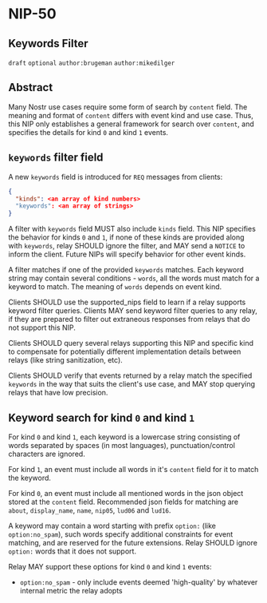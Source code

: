 NIP-50
======

Keywords Filter
---------------

`draft` `optional` `author:brugeman` `author:mikedilger`

## Abstract

Many Nostr use cases require some form of search by `content` field. The meaning and format of `content` differs 
with event kind and use case. Thus, this NIP only establishes a general framework for search over `content`,
and specifies the details for kind `0` and kind `1` events.

## `keywords` filter field 

A new `keywords` field is introduced for `REQ` messages from clients:
```json
{
  "kinds": <an array of kind numbers>
  "keywords": <an array of strings>
}
```
A filter with `keywords` field MUST also include `kinds` field. This NIP specifies the behavior for kinds `0` and `1`, 
if none of these kinds are provided along with `keywords`, relay SHOULD ignore the filter, and MAY send
a `NOTICE` to inform the client. Future NIPs will specify behavior for other event kinds.

A filter matches if one of the provided `keywords` matches. Each keyword string may contain several conditions - `words`, 
all the words must match for a keyword to match. The meaning of `words` depends on event kind.

Clients SHOULD use the supported_nips field to learn if a relay supports keyword filter queries. Clients MAY send keyword filter queries to any relay, if they are prepared to filter out extraneous responses from relays that do not support this NIP.

Clients SHOULD query several relays supporting this NIP and specific kind to compensate for potentially different 
implementation details between relays (like string sanitization, etc).

Clients SHOULD verify that events returned by a relay match the specified `keywords` in the way that suits the
client's use case, and MAY stop querying relays that have low precision.

## Keyword search for kind `0` and kind `1` 

For kind `0` and kind `1`, each keyword is a lowercase string consisting of words separated by spaces (in most languages), punctuation/control 
characters are ignored. 

For kind `1`, an event must include all words in it's `content` field for it to match the keyword.

For kind `0`, an event must include all mentioned words in the json object stored at the `content` field. Recommended 
json fields for matching are `about`, `display_name`, `name`, `nip05`, `lud06` and `lud16`.

A keyword may contain a word starting with prefix `option:` (like `option:no_spam`), such words specify additional 
constraints for event matching, and are reserved for the future extensions. Relay SHOULD ignore `option:` words that it does not support.

Relay MAY support these options for kind `0` and kind `1` events:
- `option:no_spam` - only include events deemed 'high-quality' by whatever internal metric the relay adopts

